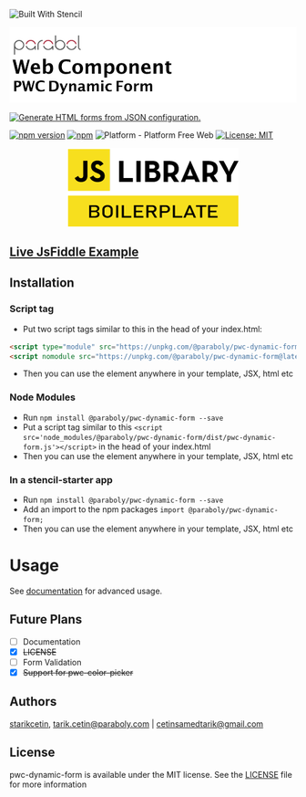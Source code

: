 ![Built With Stencil](https://img.shields.io/badge/-Built%20With%20Stencil-16161d.svg?logo=data%3Aimage%2Fsvg%2Bxml%3Bbase64%2CPD94bWwgdmVyc2lvbj0iMS4wIiBlbmNvZGluZz0idXRmLTgiPz4KPCEtLSBHZW5lcmF0b3I6IEFkb2JlIElsbHVzdHJhdG9yIDE5LjIuMSwgU1ZHIEV4cG9ydCBQbHVnLUluIC4gU1ZHIFZlcnNpb246IDYuMDAgQnVpbGQgMCkgIC0tPgo8c3ZnIHZlcnNpb249IjEuMSIgaWQ9IkxheWVyXzEiIHhtbG5zPSJodHRwOi8vd3d3LnczLm9yZy8yMDAwL3N2ZyIgeG1sbnM6eGxpbms9Imh0dHA6Ly93d3cudzMub3JnLzE5OTkveGxpbmsiIHg9IjBweCIgeT0iMHB4IgoJIHZpZXdCb3g9IjAgMCA1MTIgNTEyIiBzdHlsZT0iZW5hYmxlLWJhY2tncm91bmQ6bmV3IDAgMCA1MTIgNTEyOyIgeG1sOnNwYWNlPSJwcmVzZXJ2ZSI%2BCjxzdHlsZSB0eXBlPSJ0ZXh0L2NzcyI%2BCgkuc3Qwe2ZpbGw6I0ZGRkZGRjt9Cjwvc3R5bGU%2BCjxwYXRoIGNsYXNzPSJzdDAiIGQ9Ik00MjQuNywzNzMuOWMwLDM3LjYtNTUuMSw2OC42LTkyLjcsNjguNkgxODAuNGMtMzcuOSwwLTkyLjctMzAuNy05Mi43LTY4LjZ2LTMuNmgzMzYuOVYzNzMuOXoiLz4KPHBhdGggY2xhc3M9InN0MCIgZD0iTTQyNC43LDI5Mi4xSDE4MC40Yy0zNy42LDAtOTIuNy0zMS05Mi43LTY4LjZ2LTMuNkgzMzJjMzcuNiwwLDkyLjcsMzEsOTIuNyw2OC42VjI5Mi4xeiIvPgo8cGF0aCBjbGFzcz0ic3QwIiBkPSJNNDI0LjcsMTQxLjdIODcuN3YtMy42YzAtMzcuNiw1NC44LTY4LjYsOTIuNy02OC42SDMzMmMzNy45LDAsOTIuNywzMC43LDkyLjcsNjguNlYxNDEuN3oiLz4KPC9zdmc%2BCg%3D%3D&colorA=16161d&style=for-the-badge)

![WebComponent PWC README Boilerplate](https://raw.githubusercontent.com/paraboly/pwc-dynamic-form/master/assets/logo.png)

[![Generate HTML forms from JSON configuration.](https://img.shields.io/badge/Generate%20HTML%20forms%20from%20JSON%20configuration-lightgrey?style=for-the-badge)](https://github.com/Paraboly/pwc-dynamic-form)

[![npm version](https://img.shields.io/npm/v/@paraboly/pwc-dynamic-form.svg?style=for-the-badge)](https://www.npmjs.com/package/@paraboly/pwc-dynamic-form)
[![npm](https://img.shields.io/npm/dt/@paraboly/pwc-dynamic-form.svg?style=for-the-badge)](https://www.npmjs.com/package/@paraboly/pwc-dynamic-form)
![Platform - Platform Free Web](https://img.shields.io/badge/-Web%20%7C%20Platform%20Free-blue?style=for-the-badge)
[![License: MIT](https://img.shields.io/badge/License-MIT-green.svg?style=for-the-badge)](https://opensource.org/licenses/MIT)

<p align="center">
  <img alt="WebComponent PWC Animated Checkbox"
        src="https://raw.githubusercontent.com/paraboly/pwc-dynamic-form/master/assets/Screenshots/JSLibraryBoilerplate.png" />
</p>

## [Live JsFiddle Example](https://jsfiddle.net/starikcetin/bwcpeqLn/)

## Installation

### Script tag

- Put two script tags similar to this in the head of your index.html:

```html
<script type="module" src="https://unpkg.com/@paraboly/pwc-dynamic-form@latest/dist/pwc-dynamic-form/pwc-dynamic-form.esm.js"></script>
<script nomodule src="https://unpkg.com/@paraboly/pwc-dynamic-form@latest/dist/pwc-dynamic-form/pwc-dynamic-form.js"></script>
```

- Then you can use the element anywhere in your template, JSX, html etc

### Node Modules

- Run `npm install @paraboly/pwc-dynamic-form --save`
- Put a script tag similar to this `<script src='node_modules/@paraboly/pwc-dynamic-form/dist/pwc-dynamic-form.js'></script>` in the head of your index.html
- Then you can use the element anywhere in your template, JSX, html etc

### In a stencil-starter app

- Run `npm install @paraboly/pwc-dynamic-form --save`
- Add an import to the npm packages `import @paraboly/pwc-dynamic-form;`
- Then you can use the element anywhere in your template, JSX, html etc

# Usage
See [documentation](/documentation.md) for advanced usage.

## Future Plans

- [ ] Documentation
- [x] ~~LICENSE~~
- [ ] Form Validation
- [x] ~~Support for pwc-color-picker~~

## Authors

[starikcetin](https://github.com/starikcetin), tarik.cetin@paraboly.com | cetinsamedtarik@gmail.com

## License

pwc-dynamic-form is available under the MIT license. See the [LICENSE](/LICENCE) file for more information
